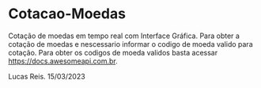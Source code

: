 # Cotacao-Moedas
Cotação de moedas em tempo real com Interface Gráfica.
Para obter a cotação de moedas e nescessario informar o codigo de moeda valido para cotação.
Para obter os codigos de moeda validos basta acessar https://docs.awesomeapi.com.br.

Lucas Reis. 15/03/2023
